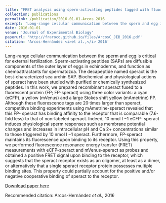 ```yaml
---
title: "FRET analysis using sperm-activating peptides tagged with fluorescent proteins reveals that ligand-binding sites exist as clusters"
collection: publications
permalink: /publication/2016-01-01-Arcos_2016
excerpt: 'Long-range cellular communication between the sperm and egg is critical for external fertilization. Sperm-activating peptides (SAPs) are diffusible components of the outer layer of eggs in echinoderms, and function as chemoattractants for spermatozoa. The decapeptide named speract is the best-characterized sea urchin SAP. Biochemical and physiological actions of speract have been studied with purified or chemically synthesized peptides. In this work, we prepared recombinant speract fused to a fluorescent protein (FP; FP-speract) using three color variants: a cyan (eCFP), a yellow (mVenus) and a large Stokes shift yellow (mAmetrine) FP. Although these fluorescence tags are 20 times larger than speract, competitive binding experiments using mAmetrine-speract revealed that this FP- speract has binding affinity to the receptor that is comparable (7.6-fold less) to that of non-labeled speract. Indeed, 10 nmol l −1 eCFP- speract induces physiological sperm responses such as membrane potential changes and increases in intracellular pH and Ca 2+ concentrations similar to those triggered by 10 nmol l −1 speract. Furthermore, FP-speract maintains its fluorescence upon binding to its receptor. Using this property, we performed fluorescence resonance energy transfer (FRET) measurements with eCFP-speract and mVenus-speract as probes and obtained a positive FRET signal upon binding to the receptor, which suggests that the speract receptor exists as an oligomer, at least as a dimer, or alternatively that a single speract receptor protein possesses multiple binding sites. This property could partially account for the positive and/or negative cooperative binding of speract to the receptor.'
date: 2016-01-01
venue: 'Journal of Experimental Biology'
paperurl: 'http://fraroco.github.io/files/ArcosC_JEB_2016.pdf'
citation: 'Arcos-Hernández <i>et al.,</i> 2016'
---
```

Long-range cellular communication between the sperm and egg is critical for external fertilization. Sperm-activating peptides (SAPs) are diffusible components of the outer layer of eggs in echinoderms, and function as chemoattractants for spermatozoa. The decapeptide named speract is the best-characterized sea urchin SAP. Biochemical and physiological actions of speract have been studied with purified or chemically synthesized peptides. In this work, we prepared recombinant speract fused to a fluorescent protein (FP; FP-speract) using three color variants: a cyan (eCFP), a yellow (mVenus) and a large Stokes shift yellow (mAmetrine) FP. Although these fluorescence tags are 20 times larger than speract, competitive binding experiments using mAmetrine-speract revealed that this FP- speract has binding affinity to the receptor that is comparable (7.6-fold less) to that of non-labeled speract. Indeed, 10 nmol l −1 eCFP- speract induces physiological sperm responses such as membrane potential changes and increases in intracellular pH and Ca 2+ concentrations similar to those triggered by 10 nmol l −1 speract. Furthermore, FP-speract maintains its fluorescence upon binding to its receptor. Using this property, we performed fluorescence resonance energy transfer (FRET) measurements with eCFP-speract and mVenus-speract as probes and obtained a positive FRET signal upon binding to the receptor, which suggests that the speract receptor exists as an oligomer, at least as a dimer, or alternatively that a single speract receptor protein possesses multiple binding sites. This property could partially account for the positive and/or negative cooperative binding of speract to the receptor.

[Download paper here](http://fraroco.github.io/files/ArcosC_JEB_2016.pdf)

Recommended citation: Arcos-Hernández <i>et al.,</i> 2016